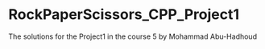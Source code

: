 # RockPaperScissors_CPP_Project1
The solutions for the Project1 in the course 5 by Mohammad Abu-Hadhoud
